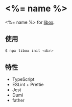 # <%= name %>

<%= name %> for [libox](https://github.com/heynext/libox).

## 使用

```bash
$ npx libox init <dir>
```

## 特性

- TypeScript
- ESLint + Prettie
- Jest
- Dumi
- father
